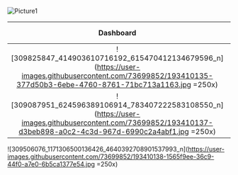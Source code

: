 ![Picture1](https://user-images.githubusercontent.com/73699852/193410165-c775f462-d784-4159-8eda-270d04a95bee.png)

Dashboard             |  Add Money         | See All Transactions  
:-------------------------:|:-------------------------:|:-------------------------:
![309825847_414903610716192_615470412134679596_n](https://user-images.githubusercontent.com/73699852/193410135-377d50b3-6ebe-4760-8761-71bc713a1163.jpg =250x)  | 
![309087951_624596389106914_783407222583108550_n](https://user-images.githubusercontent.com/73699852/193410137-d3beb898-a0c2-4c3d-967d-6990c2a4abf1.jpg =250x) |
![309506076_1171306500136426_4640392708901537993_n](https://user-images.githubusercontent.com/73699852/193410138-1565f9ee-36c9-44f0-a7e0-6b5ca1377e54.jpg =250x)

